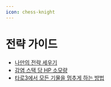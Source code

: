 ```yaml
---
icon: chess-knight
---
```


# 전략 가이드

* [나만의 전략 세우기](htp.md)
* [감염 스택 당 HP 소모량](pst.md)
* [타로3에서 모든 기물을 멈추게 하는 방법](../../dungeon/list/3/3-65-1.md)
